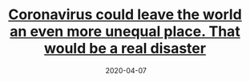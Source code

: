 ---
layout: post
title: <a href='https://www.scmp.com/comment/opinion/article/3078573/coronavirus-could-leave-world-even-more-unequal-place-would-be-real' target="_blank">Coronavirus could leave the world an even more unequal place. That would be a real disaster</a> 
date:  2020-04-07 
description: The pandemic is hurting small businesses, and companies that survive Covid-19 shutdowns may find themselves with less competition. This is what we have seen following the Spanish flu pandemic and the September 11 attacks 
tags: Global_Economy
categories: English
---